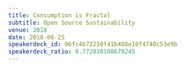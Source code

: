 ```yaml
---
title: Consumption is Fractal
subtitle: Open Source Sustainability
venue: 2018
date: 2018-08-25
speakerdeck_id: 06fc4b72250f41b488e10f4740c53e9b
speakerdeck_ratio: 0.772830188679245
---
```

